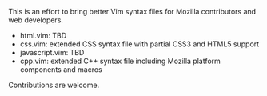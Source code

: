 This is an effort to bring better Vim syntax files for Mozilla contributors and web developers.

* html.vim: TBD
* css.vim: extended CSS syntax file with partial CSS3 and HTML5 support
* javascript.vim: TBD
* cpp.vim: extended C++ syntax file including Mozilla platform components and macros

Contributions are welcome.
